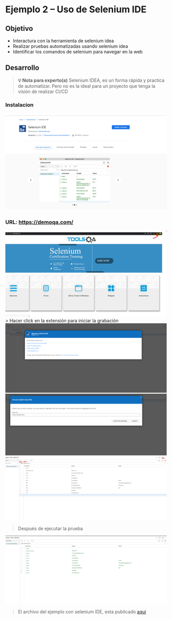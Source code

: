 # Ejemplo 2 – Uso de Selenium IDE

## Objetivo

*  Interactura con la herramienta de selenium idea
* Realizar pruebas automatizadas usando selenium idea
* Identificar los comandos de selenium para navegar en la web

## Desarrollo

>**💡 Nota para experto(a)**
>Selenium IDEA, es un forma rápida y practica de automatizar. Pero no es la ideal para un proyecto que tenga la visión de realizar CI/CD

### Instalacion



<img src="https://github.com/beduExpert/SW-Testing-Fundamentals-2021/blob/main/Sesion-08/Ejemplo-02/assets/ejemplo1.png">

### URL: https://demoqa.com/
<img src="https://github.com/beduExpert/SW-Testing-Fundamentals-2021/blob/main/Sesion-08/Ejemplo-02/assets/ejemplo2.png">
> Hacer click en la extensión para iniciar la grabación


<img src="https://github.com/beduExpert/SW-Testing-Fundamentals-2021/blob/main/Sesion-08/Ejemplo-02/assets/ejemplo3.png">


<img src="https://github.com/beduExpert/SW-Testing-Fundamentals-2021/blob/main/Sesion-08/Ejemplo-02/assets/ejemplo4.png">


<img src="https://github.com/beduExpert/SW-Testing-Fundamentals-2021/blob/main/Sesion-08/Ejemplo-02/assets/ejemplo5.png">



> Después de ejecutar la prueba

<img src="https://github.com/beduExpert/SW-Testing-Fundamentals-2021/blob/main/Sesion-08/Ejemplo-02/assets/ejemplo6.png">

> El archivo del ejemplo con selenium IDE, esta publicado <a href="https://github.com/beduExpert/SW-Testing-Fundamentals-2021/blob/main/Sesion-08/Ejemplo-02/assets/bedu_ejemplo2.side">aqui</a>

